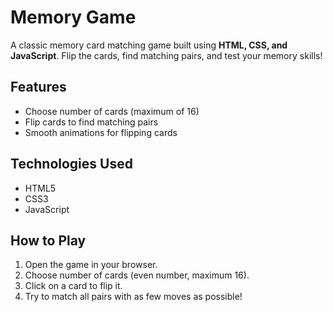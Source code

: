 # Memory Game

A classic memory card matching game built using **HTML, CSS, and JavaScript**. Flip the cards, find matching pairs, and test your memory skills!

## Features

- Choose number of cards (maximum of 16)
- Flip cards to find matching pairs
- Smooth animations for flipping cards

## Technologies Used

- HTML5
- CSS3
- JavaScript

## How to Play

1. Open the game in your browser.  
2. Choose number of cards (even number, maximum 16).  
3. Click on a card to flip it.  
4. Try to match all pairs with as few moves as possible!
